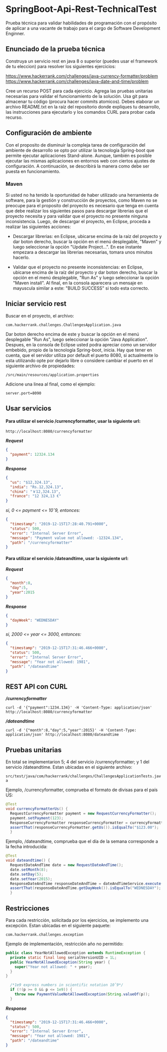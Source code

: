 # SpringBoot-Api-Rest-TechnicalTest
Prueba técnica para validar habilidades de programación con el propósito de aplicar a una vacante de trabajo para el cargo de Software Development Enginner.

## Enunciado de la prueba técnica

Construya un servicio rest en java 8 o superior (puedes usar el framework de tu eleccion) para resolver los siguientes ejercicios:

https://www.hackerrank.com/challenges/java-currency-formatter/problem
https://www.hackerrank.com/challenges/java-date-and-time/problem

Cree un recurso POST para cada ejercicio. Agrega las pruebas unitarias necesarias para validar el funcionamiento de la solución. Usa git para almacenar tu código (procura hacer commits atomicos). Debes elaborar un archivo README.txt en la raíz del repositorio donde expliques tu desarrollo, las instrucciones para ejecutarlo y los comandos CURL para probar cada recurso.

## Configuración de ambiente

Con el proposito de disminuir la compleja tarea de configuración del ambiente de desarrollo se opto por utilizar la tecnología Spring-boot que permite ejecutar aplicaciones Stand-alone. Aunque, también es posible ejecutar las mismas aplicaciones en entornos web con ciertos ajustes de configuración. A continuación, se describirá la manera como debe ser puesta en funcionamiento.

### Maven

Si usted no ha tenido la oportunidad de haber utilizado una herramienta de software, para la gestión y construcción de proyectos, como Maven no se preocupe para el proposito del proyecto es necesario que tenga en cuenta que debe realizar los siguientes pasos para descargar librerias que el proyecto necesita y para validar que el proyecto no presente ninguna inconsistencia. Luego, de descargar el proyecto, en Eclipse, proceda a realizar las siguientes acciones:

- Descargar librerias: en Eclipse, ubicarse encima de la raíz del proyecto y dar boton derecho, buscar la opción en el menú desplegable, "Maven" y luego seleccionar la opción "Update Project...". En ese instante empezara a descargar las librerias necesarias, tomara unos minutos hacerlo.

- Validar que el proyecto no presente inconsistencias: en Eclipse, ubicarse encima de la raíz del proyecto y dar boton derecho, buscar la opción en el menú desplegable, "Run As" y luego seleccionar la opción "Maven install". Al final, en la consola aparecera un mensaje en mayuscula similar a este: "BUILD SUCCESS" si todo esta correcto.

## Iniciar servicio rest

Buscar en el proyecto, el archivo:

`com.hackerrank.challenges.ChallengesApplication.java`

Dar boton derecho encima de este y buscar la opción en el menú desplegable "Run As", luego seleccionar la opción "Java Application". Despues, en la consola de Eclipse usted podra apreciar como un servidor embebido, propio de la tecnología Spring-boot, inicia. Hay que tener en cuenta, que el servidor utiliza por default el puerto 8080, si actualmente lo esta utilizando opte por dejarlo libre o considere cambiar el puerto en el siguiente archivo de propiedades:

`/src/main/resources/application.properties`

Adicione una linea al final, como el ejemplo:

`server.port=8090`

## Usar servicios

#### Para utilizar el servicio /currencyformatter, usar la siguiente url:

`http://localhost:8080/currencyformatter`

***Request***

```json
{
  "payment": 12324.134
}
```

***Response***

```json
{
  "us": "$12,324.13",
  "india": "Rs.12,324.13",
  "china": "￥12,324.13",
  "france": "12 324,13 €"
}
```
*si, 0 <= payment <= 10ˆ9, entonces:*

```json
{
  "timestamp": "2019-12-15T17:28:40.791+0000",
  "status": 500,
  "error": "Internal Server Error",
  "message": "Payment value not allowed: -12324.134",
  "path": "/currencyformatter"
}
```

#### Para utilizar el servicio /dateandtime, usar la siguiente url:

***Request***

```json
{
  "month":8,
  "day":5,
  "year":2015
}
```

***Response***

```json
{
  "dayWeek": "WEDNESDAY"
}
```

*si, 2000 <= year <= 3000, entonces:*

```json
{
  "timestamp": "2019-12-15T17:31:46.466+0000",
  "status": 500,
  "error": "Internal Server Error",
  "message": "Year not allowed: 1981",
  "path": "/dateandtime"
}
```
## REST API con CURL

***/currencyformatter***

`curl -d '{"payment":1234.134}' -H 'Content-Type: application/json' http://localhost:8080/currencyformatter`

***/dateandtime***

`curl -d '{"month":8,"day":5,"year":2015}' -H 'Content-Type: application/json' http://localhost:8080/dateandtime`


## Pruebas unitarias

En total se implementarion 5; 4 del servicio /currencyformatter; y 1 del servicio /dateandtime. Estan ubicadas en el siguiente archivo:

`src/test/java/com/hackerrank/challenges/ChallengesApplicationTests.java`

Ejemplo, /currencyformatter, comprueba el formato de divisas para el país US:

```java
@Test
void currencyFormatterUs() {
  RequestCurrencyFormatter payment = new RequestCurrencyFormatter();
  payment.setPayment(123);
  ResponseCurrencyFormatter responseCurrencyFormatter = currencyFormatterService.execute(payment);
  assertThat(responseCurrencyFormatter.getUs()).isEqualTo("$123.00");
  }
```
Ejemplo, /dateandtime, comprueba que el día de la semana corresponde a la fecha introducida:

```java
@Test
void dateandtime() {
  RequestDateAndTime date = new RequestDateAndTime();
  date.setMonth(8);
  date.setDay(5);
  date.setYear(2015);
  ResponseDateAndTime responseDateAndTime = dateAndTimeService.execute(date);
  assertThat(responseDateAndTime.getDayWeek()).isEqualTo("WEDNESDAY");
  }
```

## Restricciones

Para cada restricción, solicitada por los ejercicios, se implemento una excepción. Estan ubicadas en el siguiente paquete:

`com.hackerrank.challenges.exception`

Ejemplo de implementación, restricción año no permitido:

```java
public class YearNotAllowedException extends RuntimeException {
  private static final long serialVersionUID = 1L;
  public YearNotAllowedException(String year) {
    super("Year not allowed: " + year);
  }
}
```

```java
  /*1e9 express numbers in scientific notation 10ˆ9*/
  if (!(p >= 0 && p <= 1e9)) {
    throw new PaymentValueNotAllowedException(String.valueOf(p));
  }
```
***Response***

```json
{
  "timestamp": "2019-12-15T17:31:46.466+0000",
  "status": 500,
  "error": "Internal Server Error",
  "message": "Year not allowed: 1981",
  "path": "/dateandtime"
}
```
